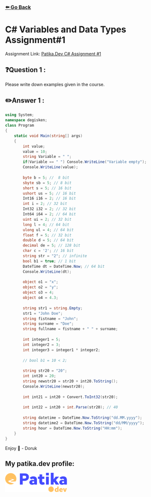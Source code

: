 ### [⬅️ Go Back](../../README.md)

# C# Variables and Data Types Assignment#1

Assignment Link: [Patika.Dev C# Assignment #1](https://app.patika.dev/courses/csharp-101/4-degiskenler)

## ❓Question 1 :

Please write down examples given in the course.

## ✏️Answer 1 :

```c#
using System;
namespace degisken;
class Program
{
    static void Main(string[] args)
    {
        int value;
        value = 10;
        string Variable = " ";
        if(Variable == " ") Console.WriteLine("Variable empty");
        Console.WriteLine(value);

        byte b = 5; //  8 bit
        sbyte sb = 5; // 8 bit
        short s = 5; // 16 bit
        ushort us = 5; // 16 bit
        Int16 i16 = 2; // 16 bit
        int i = 2; // 32 bit
        Int32 i32 = 2; // 32 bit
        Int64 i64 = 2; // 64 bit
        uint ui = 2; // 32 bit
        long l = 4; // 64 bit
        ulong ul = 4; // 64 bit
        float f = 5; // 32 bit
        double d = 5; // 64 bit
        decimal de = 5; // 128 bit
        char c = '2'; // 16 bit
        string str = "2"; // infinite
        bool b1 = true; // 1 bit
        DateTime dt = DateTime.Now; // 64 bit
        Console.WriteLine(dt);

        object o1 = "x";
        object o2 = "y";
        object o3 = 4;
        object o4 = 4.3;

        string str1 = string.Empty;
        str1 = "John Doe";
        string fistname = "John";
        string surname = "Doe";
        string fullname = fistname + " " + surname;

        int integer1 = 5;
        int integer2 = 3;
        int integer3 = integer1 * integer2;

        // bool b1 = 10 < 2;

        string str20 = "20";
        int int20 = 20;
        string newstr20 = str20 + int20.ToString();
        Console.WriteLine(newstr20);

        int int21 = int20 + Convert.ToInt32(str20);

        int int22 = int20 + int.Parse(str20); // 40

        string datetime = DateTime.Now.ToString("dd.MM.yyyy");
        string datetime2 = DateTime.Now.ToString("dd/MM/yyyy");
        string hour = DateTime.Now.ToString("HH:mm");
    }
}
```

Enjoy 🚀 - Doruk

## My patika.dev profile:

<a href="https://app.patika.dev/kaolin"><img src="../../assets/newPatikaLogo.svg" width=200/></a>
